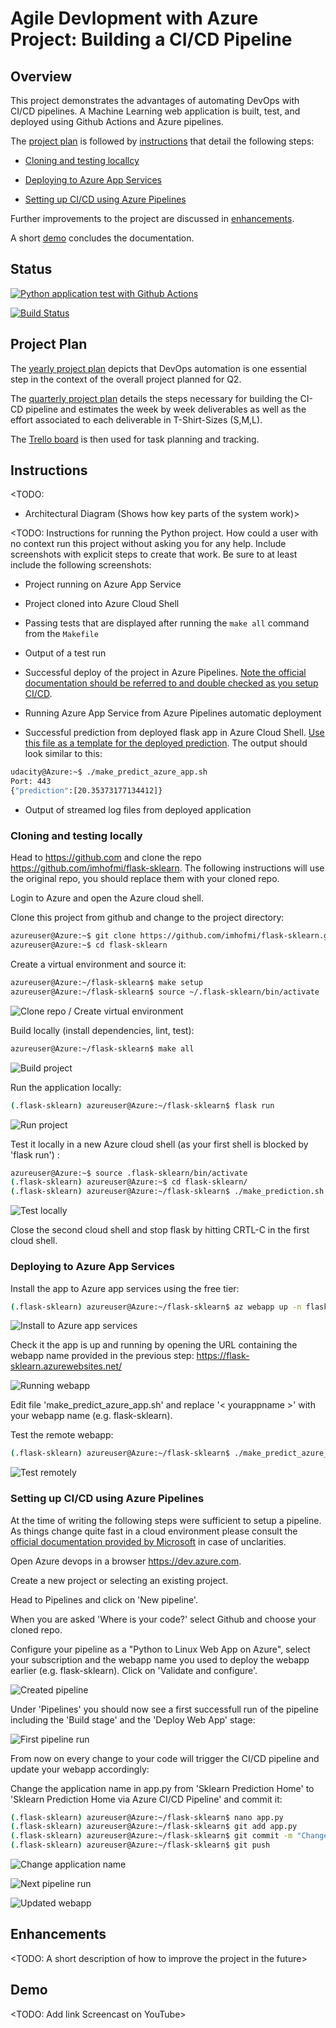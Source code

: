 # Agile Devlopment with Azure Project: Building a CI/CD Pipeline

## Overview
This project demonstrates the advantages of automating DevOps with CI/CD pipelines.
A Machine Learning web application is built, test, and deployed using Github Actions and Azure pipelines.

The [project plan](#project-plan) is followed by [instructions](#instructions) that detail the following steps:

   * [Cloning and testing locallcy](#cloning-and-testing-locally)

   * [Deploying to Azure App Services](#deploying-to-azure-app-services)

   * [Setting up CI/CD using Azure Pipelines](#setting-up-cicd-using-azure-pipelines)

Further improvements to the project are discussed in [enhancements](#enhancements).

A short [demo](#demo) concludes the documentation.

## Status

[![Python application test with Github Actions](https://github.com/imhofmi/flask-sklearn/actions/workflows/python-app.yml/badge.svg)](https://github.com/imhofmi/flask-sklearn/actions/workflows/python-app.yml)

[![Build Status](https://dev.azure.com/daimler-mic/ddpdev-azure-devops/_apis/build/status/imhofmi.flask-sklearn?branchName=main)](https://dev.azure.com/daimler-mic/ddpdev-azure-devops/_build/latest?definitionId=7205&branchName=main)

## Project Plan

The [yearly project plan](/projectplan/project-plan_2021.xlsx) depicts that DevOps automation is one essential step in the context of the overall project planned for Q2.

The [quarterly project plan](/projectplan/project-plan_2021_Q2.xlsx) details the steps necessary for building the CI-CD pipeline and estimates the week by week deliverables as well as the effort associated to each deliverable in T-Shirt-Sizes (S,M,L).

The [Trello board](https://trello.com/b/ppxOVR52/ml-application) is then used for task planning and tracking.


## Instructions

<TODO:  
* Architectural Diagram (Shows how key parts of the system work)>

<TODO:  Instructions for running the Python project.  How could a user with no context run this project without asking you for any help.  Include screenshots with explicit steps to create that work. Be sure to at least include the following screenshots:

* Project running on Azure App Service

* Project cloned into Azure Cloud Shell

* Passing tests that are displayed after running the `make all` command from the `Makefile`

* Output of a test run

* Successful deploy of the project in Azure Pipelines.  [Note the official documentation should be referred to and double checked as you setup CI/CD](https://docs.microsoft.com/en-us/azure/devops/pipelines/ecosystems/python-webapp?view=azure-devops).

* Running Azure App Service from Azure Pipelines automatic deployment

* Successful prediction from deployed flask app in Azure Cloud Shell.  [Use this file as a template for the deployed prediction](https://github.com/udacity/nd082-Azure-Cloud-DevOps-Starter-Code/blob/master/C2-AgileDevelopmentwithAzure/project/starter_files/flask-sklearn/make_predict_azure_app.sh).
The output should look similar to this:

```bash
udacity@Azure:~$ ./make_predict_azure_app.sh
Port: 443
{"prediction":[20.35373177134412]}
```

* Output of streamed log files from deployed application

> 

### Cloning and testing locally

Head to https://github.com and clone the repo https://github.com/imhofmi/flask-sklearn.
The following instructions will use the original repo, you should replace them with your cloned repo.

Login to Azure and open the Azure cloud shell.

Clone this project from github and change to the project directory:
```bash
azureuser@Azure:~$ git clone https://github.com/imhofmi/flask-sklearn.git
azureuser@Azure:~$ cd flask-sklearn
```

Create a virtual environment and source it:
```bash
azureuser@Azure:~/flask-sklearn$ make setup
azureuser@Azure:~/flask-sklearn$ source ~/.flask-sklearn/bin/activate
```

![Clone repo / Create virtual environment](screenshots/S1-clone-make-source.PNG "Clone repo / Create virtual environment")


Build locally (install dependencies, lint, test):
```bash
azureuser@Azure:~/flask-sklearn$ make all
```

![Build project](screenshots/S2-make-all.PNG "Build project")


Run the application locally:
```bash
(.flask-sklearn) azureuser@Azure:~/flask-sklearn$ flask run
```

![Run project](screenshots/S3-flask-run.PNG "Run project")

Test it locally in a new Azure cloud shell (as your first shell is blocked by 'flask run') :
```bash
azureuser@Azure:~$ source .flask-sklearn/bin/activate
(.flask-sklearn) azureuser@Azure:~$ cd flask-sklearn/
(.flask-sklearn) azureuser@Azure:~/flask-sklearn$ ./make_prediction.sh
```

![Test locally](screenshots/S4-make_prediction.sh.PNG "Test locally")

Close the second cloud shell and stop flask by hitting CRTL-C in the first cloud shell.



### Deploying to Azure App Services
Install the app to Azure app services using the free tier:
```bash
(.flask-sklearn) azureuser@Azure:~/flask-sklearn$ az webapp up -n flask-sklearn --sku F1
```

![Install to Azure app services](screenshots/S5-az-webapp-up.PNG "Install to Azure app services")

Check it the app is up and running by opening the URL containing the webapp name provided in the previous step: https://flask-sklearn.azurewebsites.net/

![Running webapp](screenshots/S6-webapp-running.PNG "Running webapp")

Edit file 'make_predict_azure_app.sh' and replace '< yourappname >' with your webapp name (e.g. flask-sklearn).

Test the remote webapp:
```bash
(.flask-sklearn) azureuser@Azure:~/flask-sklearn$ ./make_predict_azure_app.sh
```

![Test remotely](screenshots/S7-make_predict_azure_app.sh.PNG "Test remotely")

### Setting up CI/CD using Azure Pipelines

At the time of writing the following steps were sufficient to setup a pipeline.
As things change quite fast in a cloud environment please consult the [official documentation provided by Microsoft](https://docs.microsoft.com/en-us/azure/devops/pipelines/ecosystems/python-webapp?view=azure-devops) in case of unclarities.

Open Azure devops in a browser https://dev.azure.com.

Create a new project or selecting an existing project.

Head to Pipelines and click on 'New pipeline'.

When you are asked 'Where is your code?' select Github and choose your cloned repo.

Configure your pipeline as a "Python to Linux Web App on Azure", select your subscription and the webapp name you used to deploy the webapp earlier (e.g. flask-sklearn).
Click on 'Validate and configure'.

![Created pipeline](screenshots/S8-pipeline-created.PNG "Created pipeline")

Under 'Pipelines' you should now see a first successfull run of the pipeline including the 'Build stage' and the 'Deploy Web App' stage:

![First pipeline run](screenshots/S9-first-pipeline-run.PNG "First pipeline run")

From now on every change to your code will trigger the CI/CD pipeline and update your webapp accordingly:

Change the application name in app.py from 'Sklearn Prediction Home' to 'Sklearn Prediction Home via Azure CI/CD Pipeline' and commit it:
```bash
(.flask-sklearn) azureuser@Azure:~/flask-sklearn$ nano app.py
(.flask-sklearn) azureuser@Azure:~/flask-sklearn$ git add app.py
(.flask-sklearn) azureuser@Azure:~/flask-sklearn$ git commit -m "Changed application name"
(.flask-sklearn) azureuser@Azure:~/flask-sklearn$ git push
```

![Change application name](screenshots/S10-change-application-name.PNG "Change application name")

![Next pipeline run](screenshots/S11-next-pipeline-run.PNG "Next pipeline run")

![Updated webapp](screenshots/S12-webapp-running-new-name.PNG "Updated webapp")





## Enhancements

<TODO: A short description of how to improve the project in the future>

## Demo 

<TODO: Add link Screencast on YouTube>


